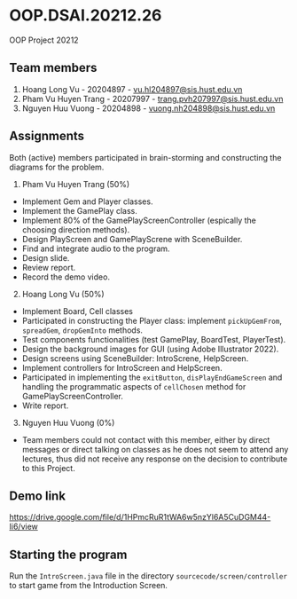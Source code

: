 # OOP.DSAI.20212.26
OOP Project 20212
## Team members
1. Hoang Long Vu - 20204897 - vu.hl204897@sis.hust.edu.vn 
2. Pham Vu Huyen Trang - 20207997 - trang.pvh207997@sis.hust.edu.vn 
3. Nguyen Huu Vuong - 20204898 - vuong.nh204898@sis.hust.edu.vn 

## Assignments
Both (active) members participated in brain-storming and constructing the diagrams for the problem.
1. Pham Vu Huyen Trang (50%)
- Implement Gem and Player classes.
- Implement the GamePlay class.
- Implement 80% of the GamePlayScreenController (espically the choosing direction methods).
- Design PlayScreen and GamePlayScrene with SceneBuilder.
- Find and integrate audio to the program.
- Design slide.
- Review report.
- Record the demo video.

2. Hoang Long Vu (50%)
- Implement Board, Cell classes
- Participated in constructing the Player class: implement `pickUpGemFrom`, `spreadGem`, `dropGemInto` methods.
- Test components functionalities (test GamePlay, BoardTest, PlayerTest).
- Design the background images for GUI (using Adobe Illustrator 2022).
- Design screens using SceneBuilder: IntroScrene, HelpScreen.
- Implement controllers for IntroScreen and HelpScreen.
- Participated in implementing the `exitButton`, `disPlayEndGameScreen` and handling the programmatic aspects of `cellChosen` method for GamePlayScreenController.
- Write report.

3. Nguyen Huu Vuong (0%)
- Team members could not contact with this member, either by direct messages or direct talking on classes as he does not seem to attend any lectures, thus did not receive any response on the decision to contribute to this Project. 

## Demo link
https://drive.google.com/file/d/1HPmcRuR1tWA6w5nzYl6A5CuDGM44-Ii6/view

## Starting the program
Run the `IntroScreen.java` file in the directory `sourcecode/screen/controller` to start game from the Introduction Screen.
